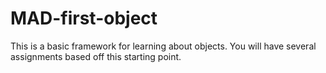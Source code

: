 # MAD-first-object

This is a basic framework for learning about objects. 
You will have several assignments based off this starting point.
